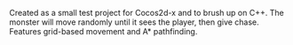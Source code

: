 Created as a small test project for Cocos2d-x and to brush up on C++. The monster will move randomly until it sees the player, then give chase. Features grid-based movement and A* pathfinding.
